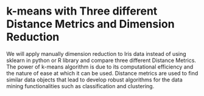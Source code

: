 # k-means with Three different Distance Metrics and Dimension Reduction 
We will apply manually dimension reduction to Iris data instead of using sklearn in python or R library and compare three different Distance Metrics.
The power of k-means algorithm is due to its computational efficiency and the nature of ease at which it can be used.
Distance metrics are used to find similar data objects that lead to develop robust algorithms for the data mining functionalities such as classification and clustering.
